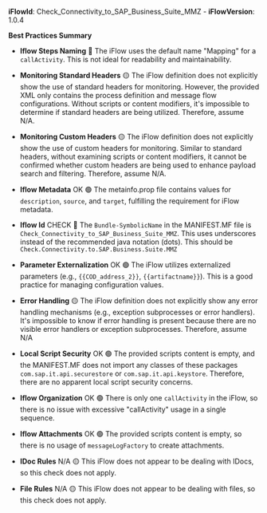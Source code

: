**iFlowId**: Check_Connectivity_to_SAP_Business_Suite_MMZ - **iFlowVersion**: 1.0.4

**Best Practices Summary**
- **Iflow Steps Naming** 🔴
The iFlow uses the default name "Mapping" for a `callActivity`. This is not ideal for readability and maintainability.

- **Monitoring Standard Headers** 🟡
The iFlow definition does not explicitly show the use of standard headers for monitoring. However, the provided XML only contains the process definition and message flow configurations. Without scripts or content modifiers, it's impossible to determine if standard headers are being utilized. Therefore, assume N/A.

- **Monitoring Custom Headers** 🟡
The iFlow definition does not explicitly show the use of custom headers for monitoring.  Similar to standard headers, without examining scripts or content modifiers, it cannot be confirmed whether custom headers are being used to enhance payload search and filtering. Therefore, assume N/A.

- **Iflow Metadata** OK 🟢
The metainfo.prop file contains values for `description`, `source`, and `target`, fulfilling the requirement for iFlow metadata.

- **Iflow Id** CHECK 🔴
The `Bundle-SymbolicName` in the MANIFEST.MF file is `Check_Connectivity_to_SAP_Business_Suite_MMZ`. This uses underscores instead of the recommended java notation (dots). This should be `Check.Connectivity.to.SAP.Business.Suite.MMZ`

- **Parameter Externalization** OK 🟢
The iFlow utilizes externalized parameters (e.g., `{{COD_address_2}}`, `{{artifactname}}`). This is a good practice for managing configuration values.

- **Error Handling** 🟡
The iFlow definition does not explicitly show any error handling mechanisms (e.g., exception subprocesses or error handlers). It's impossible to know if error handling is present because there are no visible error handlers or exception subprocesses. Therefore, assume N/A

- **Local Script Security** OK 🟢
The provided scripts content is empty, and the MANIFEST.MF does not import any classes of these packages `com.sap.it.api.securestore` or `com.sap.it.api.keystore`. Therefore, there are no apparent local script security concerns.

- **Iflow Organization** OK 🟢
There is only one `callActivity` in the iFlow, so there is no issue with excessive "callActivity" usage in a single sequence.

- **Iflow Attachments** OK 🟢
The provided scripts content is empty, so there is no usage of `messageLogFactory` to create attachments.

- **IDoc Rules** N/A 🟡
This iFlow does not appear to be dealing with IDocs, so this check does not apply.

- **File Rules** N/A 🟡
This iFlow does not appear to be dealing with files, so this check does not apply.